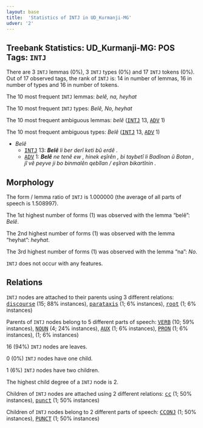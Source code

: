```yaml
---
layout: base
title:  'Statistics of INTJ in UD_Kurmanji-MG'
udver: '2'
---
```


## Treebank Statistics: UD_Kurmanji-MG: POS Tags: `INTJ`

There are 3 `INTJ` lemmas (0%), 3 `INTJ` types (0%) and 17 `INTJ` tokens (0%).
Out of 17 observed tags, the rank of `INTJ` is: 14 in number of lemmas, 16 in number of types and 16 in number of tokens.

The 10 most frequent `INTJ` lemmas: <em>belê, na, heyhat</em>

The 10 most frequent `INTJ` types:  <em>Belê, No, heyhat</em>

The 10 most frequent ambiguous lemmas: <em>belê</em> (<tt><a href="kmr_mg-pos-INTJ.html">INTJ</a></tt> 13, <tt><a href="kmr_mg-pos-ADV.html">ADV</a></tt> 1)

The 10 most frequent ambiguous types:  <em>Belê</em> (<tt><a href="kmr_mg-pos-INTJ.html">INTJ</a></tt> 13, <tt><a href="kmr_mg-pos-ADV.html">ADV</a></tt> 1)


* <em>Belê</em>
  * <tt><a href="kmr_mg-pos-INTJ.html">INTJ</a></tt> 13: <em><b>Belê</b> li ber derî keti bû erdê .</em>
  * <tt><a href="kmr_mg-pos-ADV.html">ADV</a></tt> 1: <em><b>Belê</b> ne tenê ew , hinek eşîrên , bi taybetî li Badînan û Botan , jî vê peyve ji bo binmalên qebîlan / eşîran bikartînin .</em>

## Morphology

The form / lemma ratio of `INTJ` is 1.000000 (the average of all parts of speech is 1.508997).

The 1st highest number of forms (1) was observed with the lemma “belê”: <em>Belê</em>.

The 2nd highest number of forms (1) was observed with the lemma “heyhat”: <em>heyhat</em>.

The 3rd highest number of forms (1) was observed with the lemma “na”: <em>No</em>.

`INTJ` does not occur with any features.


## Relations

`INTJ` nodes are attached to their parents using 3 different relations: <tt><a href="kmr_mg-dep-discourse.html">discourse</a></tt> (15; 88% instances), <tt><a href="kmr_mg-dep-parataxis.html">parataxis</a></tt> (1; 6% instances), <tt><a href="kmr_mg-dep-root.html">root</a></tt> (1; 6% instances)

Parents of `INTJ` nodes belong to 5 different parts of speech: <tt><a href="kmr_mg-pos-VERB.html">VERB</a></tt> (10; 59% instances), <tt><a href="kmr_mg-pos-NOUN.html">NOUN</a></tt> (4; 24% instances), <tt><a href="kmr_mg-pos-AUX.html">AUX</a></tt> (1; 6% instances), <tt><a href="kmr_mg-pos-PRON.html">PRON</a></tt> (1; 6% instances),  (1; 6% instances)

16 (94%) `INTJ` nodes are leaves.

0 (0%) `INTJ` nodes have one child.

1 (6%) `INTJ` nodes have two children.

The highest child degree of a `INTJ` node is 2.

Children of `INTJ` nodes are attached using 2 different relations: <tt><a href="kmr_mg-dep-cc.html">cc</a></tt> (1; 50% instances), <tt><a href="kmr_mg-dep-punct.html">punct</a></tt> (1; 50% instances)

Children of `INTJ` nodes belong to 2 different parts of speech: <tt><a href="kmr_mg-pos-CCONJ.html">CCONJ</a></tt> (1; 50% instances), <tt><a href="kmr_mg-pos-PUNCT.html">PUNCT</a></tt> (1; 50% instances)

